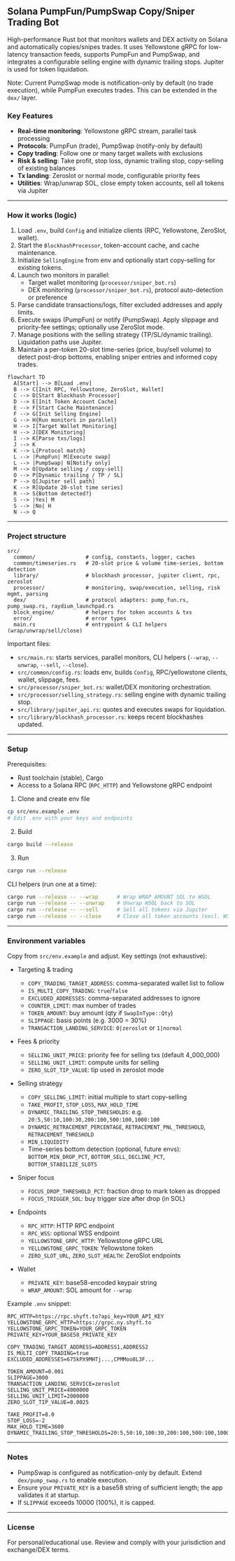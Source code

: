 ## Solana PumpFun/PumpSwap Copy/Sniper Trading Bot

High-performance Rust bot that monitors wallets and DEX activity on Solana and automatically copies/snipes trades. It uses Yellowstone gRPC for low-latency transaction feeds, supports PumpFun and PumpSwap, and integrates a configurable selling engine with dynamic trailing stops. Jupiter is used for token liquidation.

Note: Current PumpSwap mode is notification-only by default (no trade execution), while PumpFun executes trades. This can be extended in the `dex/` layer.

### Key Features

- **Real-time monitoring**: Yellowstone gRPC stream, parallel task processing
- **Protocols**: PumpFun (trade), PumpSwap (notify-only by default)
- **Copy trading**: Follow one or many target wallets with exclusions
- **Risk & selling**: Take profit, stop loss, dynamic trailing stop, copy-selling of existing balances
- **Tx landing**: Zeroslot or normal mode, configurable priority fees
- **Utilities**: Wrap/unwrap SOL, close empty token accounts, sell all tokens via Jupiter

---

### How it works (logic)

1. Load `.env`, build `Config` and initialize clients (RPC, Yellowstone, ZeroSlot, wallet).
2. Start the `BlockhashProcessor`, token-account cache, and cache maintenance.
3. Initialize `SellingEngine` from env and optionally start copy-selling for existing tokens.
4. Launch two monitors in parallel:
   - Target wallet monitoring (`processor/sniper_bot.rs`)
   - DEX monitoring (`processor/sniper_bot.rs`), protocol auto-detection or preference
5. Parse candidate transactions/logs, filter excluded addresses and apply limits.
6. Execute swaps (PumpFun) or notify (PumpSwap). Apply slippage and priority-fee settings; optionally use ZeroSlot mode.
7. Manage positions with the selling strategy (TP/SL/dynamic trailing). Liquidation paths use Jupiter.
8. Maintain a per-token 20-slot time-series (price, buy/sell volume) to detect post-drop bottoms, enabling sniper entries and informed copy trades.

```mermaid
flowchart TD
  A[Start] --> B[Load .env]
  B --> C[Init RPC, Yellowstone, ZeroSlot, Wallet]
  C --> D[Start Blockhash Processor]
  D --> E[Init Token Account Cache]
  E --> F[Start Cache Maintenance]
  F --> G[Init Selling Engine]
  G --> H{Run monitors in parallel}
  H --> I[Target Wallet Monitoring]
  H --> J[DEX Monitoring]
  I --> K[Parse txs/logs]
  J --> K
  K --> L{Protocol match}
  L --> |PumpFun| M[Execute swap]
  L --> |PumpSwap| N[Notify only]
  M --> O[Update selling / copy-sell]
  O --> P[Dynamic trailing / TP / SL]
  P --> Q[Jupiter sell path]
  K --> R[Update 20-slot time series]
  R --> S{Bottom detected?}
  S --> |Yes| M
  S --> |No| H
  N --> Q
```

---

### Project structure

```
src/
  common/                # config, constants, logger, caches
  common/timeseries.rs   # 20-slot price & volume time-series, bottom detection
  library/               # blockhash processor, jupiter client, rpc, zeroslot
  processor/             # monitoring, swap/execution, selling, risk mgmt, parsing
  dex/                   # protocol adapters: pump_fun.rs, pump_swap.rs, raydium_launchpad.rs
  block_engine/          # helpers for token accounts & txs
  error/                 # error types
  main.rs                # entrypoint & CLI helpers (wrap/unwrap/sell/close)
```

Important files:

- `src/main.rs`: starts services, parallel monitors, CLI helpers (`--wrap`, `--unwrap`, `--sell`, `--close`).
- `src/common/config.rs`: loads env, builds `Config`, RPC/yellowstone clients, wallet, slippage, fees.
- `src/processor/sniper_bot.rs`: wallet/DEX monitoring orchestration.
- `src/processor/selling_strategy.rs`: selling engine with dynamic trailing stop.
- `src/library/jupiter_api.rs`: quotes and executes swaps for liquidation.
- `src/library/blockhash_processor.rs`: keeps recent blockhashes updated.

---

### Setup

Prerequisites:

- Rust toolchain (stable), Cargo
- Access to a Solana RPC (`RPC_HTTP`) and Yellowstone gRPC endpoint

1) Clone and create env file

```bash
cp src/env.example .env
# Edit .env with your keys and endpoints
```

2) Build

```bash
cargo build --release
```

3) Run

```bash
cargo run --release
```

CLI helpers (run one at a time):

```bash
cargo run --release -- --wrap      # Wrap WRAP_AMOUNT SOL to WSOL
cargo run --release -- --unwrap    # Unwrap WSOL back to SOL
cargo run --release -- --sell      # Sell all tokens via Jupiter
cargo run --release -- --close     # Close all token accounts (excl. WSOL with balance)
```

---

### Environment variables

Copy from `src/env.example` and adjust. Key settings (not exhaustive):

- Targeting & trading
  - `COPY_TRADING_TARGET_ADDRESS`: comma-separated wallet list to follow
  - `IS_MULTI_COPY_TRADING`: `true`/`false`
  - `EXCLUDED_ADDRESSES`: comma-separated addresses to ignore
  - `COUNTER_LIMIT`: max number of trades
  - `TOKEN_AMOUNT`: buy amount (qty if `SwapInType::Qty`)
  - `SLIPPAGE`: basis points (e.g. 3000 = 30%)
  - `TRANSACTION_LANDING_SERVICE`: `0|zeroslot` or `1|normal`

- Fees & priority
  - `SELLING_UNIT_PRICE`: priority fee for selling txs (default 4_000_000)
  - `SELLING_UNIT_LIMIT`: compute units for selling
  - `ZERO_SLOT_TIP_VALUE`: tip used in zeroslot mode

- Selling strategy
  - `COPY_SELLING_LIMIT`: initial multiple to start copy-selling
  - `TAKE_PROFIT`, `STOP_LOSS`, `MAX_HOLD_TIME`
  - `DYNAMIC_TRAILING_STOP_THRESHOLDS`: e.g. `20:5,50:10,100:30,200:100,500:100,1000:100`
  - `DYNAMIC_RETRACEMENT_PERCENTAGE`, `RETRACEMENT_PNL_THRESHOLD`, `RETRACEMENT_THRESHOLD`
  - `MIN_LIQUIDITY`
  - Time-series bottom detection (optional, future envs): `BOTTOM_MIN_DROP_PCT`, `BOTTOM_SELL_DECLINE_PCT`, `BOTTOM_STABILIZE_SLOTS`

- Sniper focus
  - `FOCUS_DROP_THRESHOLD_PCT`: fraction drop to mark token as dropped
  - `FOCUS_TRIGGER_SOL`: buy trigger size after drop (in SOL)

- Endpoints
  - `RPC_HTTP`: HTTP RPC endpoint
  - `RPC_WSS`: optional WSS endpoint
  - `YELLOWSTONE_GRPC_HTTP`: Yellowstone gRPC URL
  - `YELLOWSTONE_GRPC_TOKEN`: Yellowstone token
  - `ZERO_SLOT_URL`, `ZERO_SLOT_HEALTH`: ZeroSlot endpoints

- Wallet
  - `PRIVATE_KEY`: base58-encoded keypair string
  - `WRAP_AMOUNT`: SOL amount for `--wrap`

Example `.env` snippet:

```env
RPC_HTTP=https://rpc.shyft.to?api_key=YOUR_API_KEY
YELLOWSTONE_GRPC_HTTP=https://grpc.ny.shyft.to
YELLOWSTONE_GRPC_TOKEN=YOUR_GRPC_TOKEN
PRIVATE_KEY=YOUR_BASE58_PRIVATE_KEY

COPY_TRADING_TARGET_ADDRESS=ADDRESS1,ADDRESS2
IS_MULTI_COPY_TRADING=true
EXCLUDED_ADDRESSES=675kPX9MHTj...,CPMMoo8L3F...

TOKEN_AMOUNT=0.001
SLIPPAGE=3000
TRANSACTION_LANDING_SERVICE=zeroslot
SELLING_UNIT_PRICE=4000000
SELLING_UNIT_LIMIT=2000000
ZERO_SLOT_TIP_VALUE=0.0025

TAKE_PROFIT=8.0
STOP_LOSS=-2
MAX_HOLD_TIME=3600
DYNAMIC_TRAILING_STOP_THRESHOLDS=20:5,50:10,100:30,200:100,500:100,1000:100
```

---

### Notes

- PumpSwap is configured as notification-only by default. Extend `dex/pump_swap.rs` to enable execution.
- Ensure your `PRIVATE_KEY` is a base58 string of sufficient length; the app validates it at startup.
- If `SLIPPAGE` exceeds 10000 (100%), it is capped.

---

### License

For personal/educational use. Review and comply with your jurisdiction and exchange/DEX terms.
